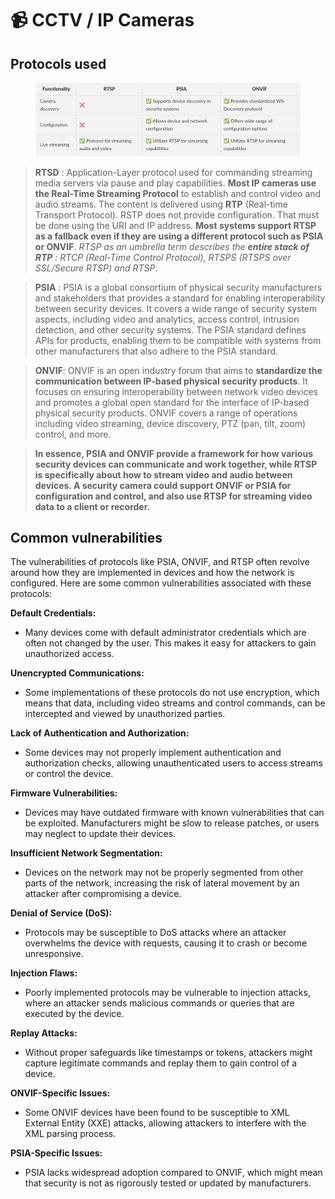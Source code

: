 # 📹 CCTV / IP Cameras

## Protocols used

<figure><img src="../../.gitbook/assets/image (1) (1).png" alt=""><figcaption></figcaption></figure>

> **RTSD** : Application-Layer protocol used for commanding streaming media servers via pause and play capabilities. **Most IP cameras use the Real-Time Streaming Protocol** to establish and control video and audio streams. The content is delivered using **RTP** (Real-time Transport Protocol). RSTP does not provide configuration. That must be done using the URI and IP address. **Most systems support RTSP as a fallback even if they are using a different protocol such as PSIA or ONVIF**. _RTSP as an umbrella term describes the **entire stack of RTP** : RTCP (Real-Time Control Protocol), RTSPS (RTSPS over SSL/Secure RTSP) and RTSP_.

> **PSIA** : PSIA is a global consortium of physical security manufacturers and stakeholders that provides a standard for enabling interoperability between security devices. It covers a wide range of security system aspects, including video and analytics, access control, intrusion detection, and other security systems. The PSIA standard defines APIs for products, enabling them to be compatible with systems from other manufacturers that also adhere to the PSIA standard.

> **ONVIF**: ONVIF is an open industry forum that aims to **standardize the communication between IP-based physical security products**. It focuses on ensuring interoperability between network video devices and promotes a global open standard for the interface of IP-based physical security products. ONVIF covers a range of operations including video streaming, device discovery, PTZ (pan, tilt, zoom) control, and more.

> **In essence, PSIA and ONVIF provide a framework for how various security devices can communicate and work together, while RTSP is specifically about how to stream video and audio between devices. A security camera could support ONVIF or PSIA for configuration and control, and also use RTSP for streaming video data to a client or recorder.**

## Common vulnerabilities

The vulnerabilities of protocols like PSIA, ONVIF, and RTSP often revolve around how they are implemented in devices and how the network is configured. Here are some common vulnerabilities associated with these protocols:

**Default Credentials:**

* Many devices come with default administrator credentials which are often not changed by the user. This makes it easy for attackers to gain unauthorized access.

**Unencrypted Communications:**

* Some implementations of these protocols do not use encryption, which means that data, including video streams and control commands, can be intercepted and viewed by unauthorized parties.

**Lack of Authentication and Authorization:**

* Some devices may not properly implement authentication and authorization checks, allowing unauthenticated users to access streams or control the device.

**Firmware Vulnerabilities:**

* Devices may have outdated firmware with known vulnerabilities that can be exploited. Manufacturers might be slow to release patches, or users may neglect to update their devices.

**Insufficient Network Segmentation:**

* Devices on the network may not be properly segmented from other parts of the network, increasing the risk of lateral movement by an attacker after compromising a device.

**Denial of Service (DoS):**

* Protocols may be susceptible to DoS attacks where an attacker overwhelms the device with requests, causing it to crash or become unresponsive.

**Injection Flaws:**

* Poorly implemented protocols may be vulnerable to injection attacks, where an attacker sends malicious commands or queries that are executed by the device.

**Replay Attacks:**

* Without proper safeguards like timestamps or tokens, attackers might capture legitimate commands and replay them to gain control of a device.

**ONVIF-Specific Issues:**

* Some ONVIF devices have been found to be susceptible to XML External Entity (XXE) attacks, allowing attackers to interfere with the XML parsing process.

**PSIA-Specific Issues:**

* PSIA lacks widespread adoption compared to ONVIF, which might mean that security is not as rigorously tested or updated by manufacturers.
